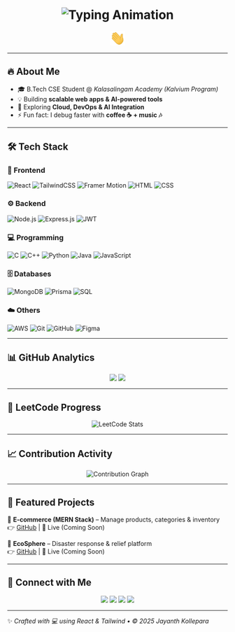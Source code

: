 <!-- Profile README -->

<h1 align="center">
  <img src="https://readme-typing-svg.herokuapp.com?font=Fira+Code&size=30&pause=1000&color=00C2FF&center=true&vCenter=true&width=600&lines=Hey+there%2C+I'm+Jayanth+👋;Full-Stack+Developer+💻;Problem+Solver+🧠;Lifelong+Learner+🚀" alt="Typing Animation" />
</h1>

<p align="center">
  <img src="https://raw.githubusercontent.com/ABSphreak/ABSphreak/master/gifs/Hi.gif" width="35px">  
</p>

---

## 🔥 About Me
- 🎓 B.Tech CSE Student @ *Kalasalingam Academy (Kalvium Program)*  
- 💡 Building **scalable web apps & AI-powered tools**  
- 🌱 Exploring **Cloud, DevOps & AI Integration**  
- ⚡ Fun fact: I debug faster with **coffee ☕ + music 🎶**  

---

## 🛠️ Tech Stack  

### 🎨 Frontend
![React](https://img.shields.io/badge/-React-61DAFB?logo=react&logoColor=black&style=for-the-badge)
![TailwindCSS](https://img.shields.io/badge/-TailwindCSS-38B2AC?logo=tailwind-css&logoColor=white&style=for-the-badge)
![Framer Motion](https://img.shields.io/badge/-Framer_Motion-ff0050?logo=framer&logoColor=white&style=for-the-badge)
![HTML](https://img.shields.io/badge/-HTML5-E34F26?logo=html5&logoColor=white&style=for-the-badge)
![CSS](https://img.shields.io/badge/-CSS3-1572B6?logo=css3&logoColor=white&style=for-the-badge)

### ⚙️ Backend
![Node.js](https://img.shields.io/badge/-Node.js-339933?logo=node.js&logoColor=white&style=for-the-badge)
![Express.js](https://img.shields.io/badge/-Express.js-000000?logo=express&logoColor=white&style=for-the-badge)
![JWT](https://img.shields.io/badge/-JWT-000000?logo=json-web-tokens&logoColor=white&style=for-the-badge)

### 💻 Programming
![C](https://img.shields.io/badge/-C-A8B9CC?logo=c&logoColor=black&style=for-the-badge)
![C++](https://img.shields.io/badge/-C++-00599C?logo=cplusplus&logoColor=white&style=for-the-badge)
![Python](https://img.shields.io/badge/-Python-3776AB?logo=python&logoColor=white&style=for-the-badge)
![Java](https://img.shields.io/badge/-Java-007396?logo=java&logoColor=white&style=for-the-badge)
![JavaScript](https://img.shields.io/badge/-JavaScript-F7DF1E?logo=javascript&logoColor=black&style=for-the-badge)

### 🗄️ Databases
![MongoDB](https://img.shields.io/badge/-MongoDB-47A248?logo=mongodb&logoColor=white&style=for-the-badge)
![Prisma](https://img.shields.io/badge/-Prisma-2D3748?logo=prisma&logoColor=white&style=for-the-badge)
![SQL](https://img.shields.io/badge/-SQL-336791?logo=postgresql&logoColor=white&style=for-the-badge)

### ☁️ Others
![AWS](https://img.shields.io/badge/-AWS-232F3E?logo=amazon-aws&logoColor=white&style=for-the-badge)
![Git](https://img.shields.io/badge/-Git-F05032?logo=git&logoColor=white&style=for-the-badge)
![GitHub](https://img.shields.io/badge/-GitHub-181717?logo=github&logoColor=white&style=for-the-badge)
![Figma](https://img.shields.io/badge/-Figma-F24E1E?logo=figma&logoColor=white&style=for-the-badge)

---

## 📊 GitHub Analytics  

<p align="center">
  <img src="https://github-readme-stats.vercel.app/api?username=Jayanth-7-github&show_icons=true&theme=tokyonight&count_private=true" height="160"/>
  <img src="https://github-readme-stats.vercel.app/api/top-langs/?username=Jayanth-7-github&layout=compact&theme=tokyonight" height="160"/>
</p>

---

## 🌱 LeetCode Progress  

<p align="center">
  <img src="https://leetcard.jacoblin.cool/Jayanth-7?theme=dark&font=Nunito&ext=heatmap" alt="LeetCode Stats" />
</p>

---

## 📈 Contribution Activity  

<p align="center">
  <img src="https://github-readme-activity-graph.vercel.app/graph?username=Jayanth-7-github&theme=tokyo-night" alt="Contribution Graph"/>
</p>

---

## 🚀 Featured Projects  

🔹 **E-commerce (MERN Stack)** – Manage products, categories & inventory  
👉 [GitHub](#) | 🚀 Live (Coming Soon)  

🔹 **EcoSphere** – Disaster response & relief platform  
👉 [GitHub](#) | 🚀 Live (Coming Soon)  

---

## 🤝 Connect with Me  

<p align="center">
  <a href="mailto:kolleparajayanth@gmail.com"><img src="https://img.shields.io/badge/-Email-D14836?style=for-the-badge&logo=gmail&logoColor=white"/></a>
  <a href="https://linkedin.com/in/jayanth"><img src="https://img.shields.io/badge/-LinkedIn-0077B5?style=for-the-badge&logo=linkedin&logoColor=white"/></a>
  <a href="https://github.com/Jayanth-7-github"><img src="https://img.shields.io/badge/-GitHub-181717?style=for-the-badge&logo=github&logoColor=white"/></a>
  <a href="https://leetcode.com/u/Jayanth-7"><img src="https://img.shields.io/badge/-LeetCode-FFA116?style=for-the-badge&logo=leetcode&logoColor=white"/></a>
</p>

---

✨ *Crafted with 💻 using React & Tailwind • © 2025 Jayanth Kollepara*
